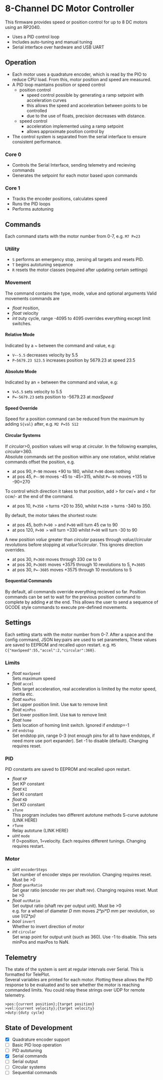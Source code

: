 # 8-Channel DC Motor Controller  
This firmware provides speed or position control for up to 8 DC motors using an RP2040.

- Uses a PID control loop
- Includes auto-tuning and manual tuning
- Serial interface over hardware and USB UART

## Operation
- Each motor uses a quadrature encoder, which is read by the PIO to reduce CPU load. From this, motor position and speed are measured.  
- A PID loop maintains position or speed control
    - position control 
        - speed control possible by generating a ramp setpoint with acceleration curves
        - this allows the speed and acceleration between points to be controlled
        - due to the use of floats, precision decreases with distance.
    - speed control
        - acceleration implemented using a ramp setpoint
        - allows approximate position control by 
- The control system is separated from the serial interface to ensure consistent performance.  
### Core 0 
- Controls the Serial Interface, sending telemetry and recieving commands
- Generates the setpoint for each motor based upon commands

### Core 1  
- Tracks the encoder positions, calculates speed
- Runs the PID loops
- Performs autotuning
## Commands
Each command starts with the motor number from 0-7, e.g. `M7 P=23`
### Utility
- `S` performs an emergency stop, zeroing all targets and resets PID.
- `T` begins autotuning sequence
- `R` resets the motor classes (required after updating certain settings)
### Movement
The command contains the type, mode, value and optional arguments
Valid movements commands are 
- *float* `P`osition, 
- *float* `V`elocity
- *int* `D`uty cycle, range -4095 to 4095 overrides everything except limit switches. 
#### Relative Mode
Indicated by a ~ between the command and value, e.g:   
- `V~-5.5` decreases velocity by 5.5  
- `P~5679.23 S23.5` increases position by 5679.23 at speed 23.5
#### Absolute Mode 
Indicated by an = between the command and value, e.g:   
- `V=5.5` sets velocity to 5.5
- `P=-5679.23` sets position to -5679.23 at *maxSpeed*
#### Speed Override
Speed for a position command can be reduced from the maximum by adding `S{val}` after, e.g. `M2 P=55 S12`
#### Circular Systems
If *circular*>0, position values will wrap at *circular*. In the following examples, *circular*=360.  
Absolute commands set the position within any one rotation, whilst relative commands offset the position, e.g.
- at pos 90, `P~90` moves +90 to 180, whilst `P=90` does nothing 
- at pos 45, `P~-90` moves -45 to -45=315, whilst `P=-90` moves +135 to -90=270

To control which direction it takes to that position, add > for cw/+ and < for ccw/- at the end of the command.
- at pos 10, `P=350 <` turns +20 to 350, whilst `P=350 >` turns -340 to 350.

By default, the motor takes the shortest route:
- at pos 45, both `P=90 >` and `P=90` will turn 45 cw to 90
- at pos 120, `P=90 >` will turn +330 whilst `P=90` will turn -30 to 90

A new position *value* greater than *circular* passes through *value//circular* revolutions before stopping at *value%circular*. This ignores direction overrides.  

- at pos 30, `P=360` moves through 330 cw to 0
- at pos 30, `P=3605` moves +3575 through 10 revolutions to 5, `P=3605`
- at pos 30, `P=-3605` moves +3575 through 10 revolutions to 5

#### Sequential Commands
By default, all commands override everything recieved so far.
Position commands can be set to wait for the previous position command to complete by adding `#` at the end. This allows the user to send a sequence of GCODE style commands to execute pre-defined movements.

## Settings
Each setting starts with the motor number from 0-7.
After a space and the `C`onfig command, JSON key:pairs are used to set parameters, 
These values are saved to EEPROM and recalled upon restart.
e.g. `M5 C{"maxSpeed":55,"accel":2,"circular":360}`.
### Limits
- *float* `maxSpeed`  
Sets maximum speed 
- *float* `accel`  
Sets target acceleration, real acceleration is limited by the motor speed, inertia etc.
- *float* `maxPos`  
Set upper position limit. Use `NaN` to remove limit
- *float* `minPos`   
Set lower position limit. Use `NaN` to remove limit
- *float* `home`  
Sets location of homing limit switch. Ignored if *endstop*=-1
- *int* `endstop`  
Set endstop pin, range 0-3 (not enough pins for all to have endstops, if need more use port expander). Set -1 to disable (default). Changing requires reset.
### PID 
PID constants are saved to EEPROM and recalled upon restart.
- *float* `KP`  
Set KP constant
- *float* `KI`  
Set KI constant
- *float* `KD`  
Set KD constant
- `sTune`  
This program includes two different autotune methods
S-curve autotune (LINK HERE)
- `rTune`  
Relay autotune (LINK HERE)
- *uint* `mode`  
If 0=position, 1=velocity. Each requires different tunings. Changing requires restart.

### Motor
- *uint* `encoderSteps`  
Set number of encoder steps per revolution. Changing requires reset. Must be >0
- *float* `gearRatio`  
Set gear ratio (encoder rev per shaft rev). Changing requires reset. Must be >0
- *float* `outRatio`  
Set output ratio (shaft rev per output unit). Must be >0  
e.g. for a wheel of diameter *D* mm moves *2\*pi\*D mm* per revolution, so use *1/(2\*pi)*
- *bool* `invert`  
Whether to invert direction of motor
- *int* `circular`  
Set wrap point for output unit (such as 360). Use -1 to disable. This sets minPos and maxPos to NaN.
## Telemetry
The state of the system is sent at regular intervals over Serial. This is formatted for TelePlot.  
Several variables are printed for each motor.
Plotting these allows the PID response to be evaluated and to see whether the motor is reaching commanded limits. 
You could relay these strings over UDP for remote telemetry.

<!-- Position  
`>realPos:{pos0};{pos1};{pos2}...`  
`>targetPos:{pos0};{pos1};{pos2}...`  
Velocity  
`>realVel:{pos0};{pos1};{pos2}...`  
`>targetVel:{pos0};{pos1};{pos2}...`  
Duty cycle  
`>duty:{pos0};{pos1};{pos2}...`   -->

`>pos:{current position};{target position}`  
`>vel:{current velocity};{target velocity}`  
`>duty:{duty cycle}`

## State of Development
- [x] Quadrature encoder support
- [ ] Basic PID loop operation
- [ ] PID autotuning
- [x] Serial commands
- [ ] Serial output
- [ ] Circular systems
- [ ] Sequential commands